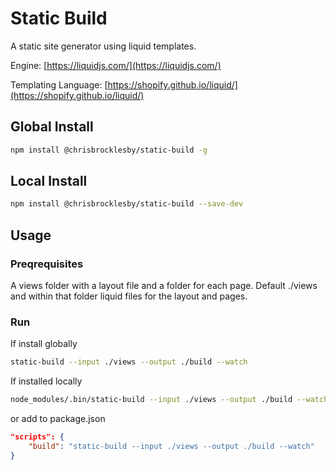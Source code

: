 # Static Build

A static site generator using liquid templates.

Engine: [https://liquidjs.com/](https://liquidjs.com/)

Templating Language: [https://shopify.github.io/liquid/](https://shopify.github.io/liquid/)

## Global Install
```bash
npm install @chrisbrocklesby/static-build -g
```

## Local Install
```bash
npm install @chrisbrocklesby/static-build --save-dev
```

## Usage

### Preqrequisites
A views folder with a layout file and a folder for each page. Default ./views and within that folder liquid files for the layout and pages.

### Run
If install globally
```bash
static-build --input ./views --output ./build --watch
```

If installed locally
```bash
node_modules/.bin/static-build --input ./views --output ./build --watch
```

or add to package.json
```json
"scripts": {
    "build": "static-build --input ./views --output ./build --watch"
}
```
